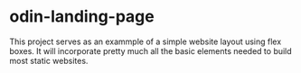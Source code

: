 # odin-landing-page

This project serves as an exammple of a simple website layout using flex boxes.
It will incorporate pretty much all the basic elements needed to build most static websites.